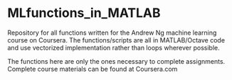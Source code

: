 # MLfunctions_in_MATLAB
Repository for all functions written for the Andrew Ng machine learning course on Coursera. The functions/scripts are all in MATLAB/Octave code and use vectorized implementation rather than loops wherever possible. 

The functions here are only the ones necessary to complete assignments. Complete course materials can be found at Coursera.com 

